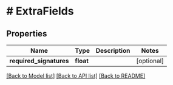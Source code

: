 # # ExtraFields

## Properties

Name | Type | Description | Notes
------------ | ------------- | ------------- | -------------
**required_signatures** | **float** |  | [optional]

[[Back to Model list]](../../README.md#models) [[Back to API list]](../../README.md#endpoints) [[Back to README]](../../README.md)
